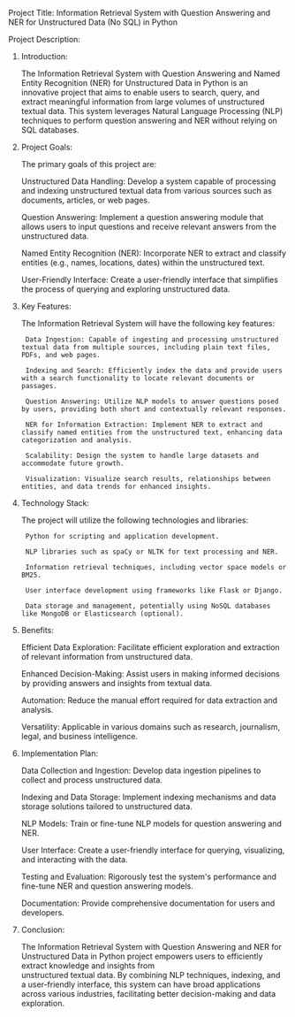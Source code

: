 Project Title: Information Retrieval System with Question Answering and NER for Unstructured Data (No SQL) in Python

Project Description:

1. Introduction:

    The Information Retrieval System with Question Answering and Named Entity Recognition (NER) for Unstructured Data in Python
    is an innovative project that aims to enable users 
    to   search, query, and extract meaningful information from large volumes of unstructured textual data.
    This system leverages Natural Language Processing (NLP) techniques to 
    perform    question answering and NER without relying on SQL databases.

3. Project Goals:

    The primary goals of this project are:
    
    Unstructured Data Handling: Develop a system capable of processing and indexing unstructured textual data from various sources such as documents, articles, or web pages.
    
    Question Answering: Implement a question answering module that allows users to input questions and receive relevant answers from the unstructured data.
    
    Named Entity Recognition (NER): Incorporate NER to extract and classify entities (e.g., names, locations, dates) within the unstructured text.
    
    User-Friendly Interface: Create a user-friendly interface that simplifies the process of querying and exploring unstructured data.

4. Key Features:

    The Information Retrieval System will have the following key features:
    
        Data Ingestion: Capable of ingesting and processing unstructured textual data from multiple sources, including plain text files, PDFs, and web pages.
        
        Indexing and Search: Efficiently index the data and provide users with a search functionality to locate relevant documents or passages.
        
        Question Answering: Utilize NLP models to answer questions posed by users, providing both short and contextually relevant responses.
        
        NER for Information Extraction: Implement NER to extract and classify named entities from the unstructured text, enhancing data categorization and analysis.
        
        Scalability: Design the system to handle large datasets and accommodate future growth.
        
        Visualization: Visualize search results, relationships between entities, and data trends for enhanced insights.

4. Technology Stack:

    The project will utilize the following technologies and libraries:
    
        Python for scripting and application development.

        NLP libraries such as spaCy or NLTK for text processing and NER.

        Information retrieval techniques, including vector space models or BM25.

        User interface development using frameworks like Flask or Django.

        Data storage and management, potentially using NoSQL databases like MongoDB or Elasticsearch (optional).
6. Benefits:

    Efficient Data Exploration: Facilitate efficient exploration and extraction of relevant information from unstructured data.

    Enhanced Decision-Making: Assist users in making informed decisions by providing answers and insights from textual data.

    Automation: Reduce the manual effort required for data extraction and analysis.

    Versatility: Applicable in various domains such as research, journalism, legal, and business intelligence.
8. Implementation Plan:

    Data Collection and Ingestion: Develop data ingestion pipelines to collect and process unstructured data.

    Indexing and Data Storage: Implement indexing mechanisms and data storage solutions tailored to unstructured data.

    NLP Models: Train or fine-tune NLP models for question answering and NER.

    User Interface: Create a user-friendly interface for querying, visualizing, and interacting with the data.

    Testing and Evaluation: Rigorously test the system's performance and fine-tune NER and question answering models.

    Documentation: Provide comprehensive documentation for users and developers.
10. Conclusion:

    The Information Retrieval System with Question Answering and NER for Unstructured Data in Python project empowers users to efficiently extract knowledge and insights from     
    unstructured textual data. By combining NLP techniques, indexing, and a user-friendly interface, this system can have broad applications across various industries, 
    facilitating better decision-making and data exploration.
